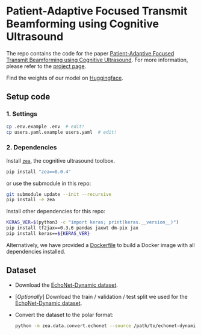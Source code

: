 # Patient-Adaptive Focused Transmit Beamforming using Cognitive Ultrasound

The repo contains the code for the paper [Patient-Adaptive Focused Transmit Beamforming using Cognitive Ultrasound](https://tue-bmd.github.io/ulsa/). For more information, please refer to the [project page](https://tue-bmd.github.io/ulsa/).

Find the weights of our model on [Huggingface](https://huggingface.co/zeahub/ulsa).

## Setup code

### 1. Settings

```bash
cp .env.example .env  # edit!
cp users.yaml.example users.yaml  # edit!
```

### 2. Dependencies

Install [`zea`](https://github.com/tue-bmd/zea), the cognitive ultrasound toolbox.

```bash
pip install "zea==0.0.4"
```

or use the submodule in this repo:

```bash
git submodule update --init --recursive
pip install -e zea
```

Install other dependencies for this repo:

```bash
KERAS_VER=$(python3 -c "import keras; print(keras.__version__)")
pip install tf2jax==0.3.6 pandas jaxwt dm-pix jax
pip install keras==${KERAS_VER}
```

Alternatively, we have provided a [Dockerfile](./Dockerfile) to build a Docker image with all dependencies installed.

## Dataset

- Download the [EchoNet-Dynamic dataset](https://echonet.github.io/dynamic/index.html#dataset).

- [_Optionally_] Download the train / validation / test split we used for the [EchoNet-Dynamic dataset](https://huggingface.co/datasets/zeahub/echonet-dynamic).

- Convert the dataset to the polar format:

    ```bash
    python -m zea.data.convert.echonet --source /path/to/echonet-dynamic --target /path/to/echonet-dynamic-polar --splits /path/to/splits
    ```
